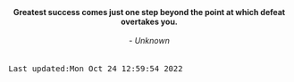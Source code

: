
<div align="center"><b><span>Greatest success comes just one step beyond the point at which defeat overtakes you.</span></b><br><br><i> - Unknown</i></div>
<br><br><kbd>Last updated:Mon Oct 24 12:59:54 2022</kbd>